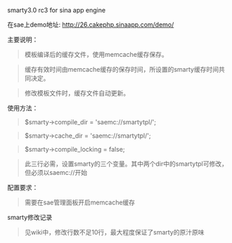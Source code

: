 smarty3.0 rc3 for sina app engine

在sae上demo地址: http://26.cakephp.sinaapp.com/demo/



主要说明：
> 模板编译后的缓存文件，使用memcache缓存保存。

> 缓存有效时间由memcache缓存的保存时间，所设置的smarty缓存时间共同决定。

> 修改模板文件时，缓存文件自动更新。

使用方法：

> $smarty->compile\_dir = 'saemc://smartytpl/';

> $smarty->cache\_dir = 'saemc://smartytpl/';

> $smarty->compile\_locking = false;

> 此三行必需，设置smarty的三个变量。其中两个dir中的smartytpl可修改，但必须以saemc://开始


配置要求：
> 需要在sae管理面板开启memcache缓存

smarty修改记录
> 见wiki中，修改行数不足10行，最大程度保证了smarty的原汁原味